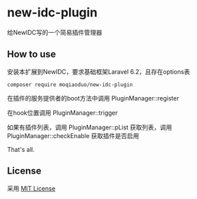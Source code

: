 # new-idc-plugin
给NewIDC写的一个简易插件管理器

## How to use
安装本扩展到NewIDC，要求基础框架Laravel 6.2，且存在options表

```
composer require moqiaoduo/new-idc-plugin
```

在插件的服务提供者的boot方法中调用 PluginManager::register

在hook位置调用 PluginManager::trigger

如果有插件列表，调用 PluginManager::pList 获取列表，调用 PluginManager::checkEnable 获取插件是否启用

That's all.

## License

采用 [MIT License](https://opensource.org/licenses/MIT)